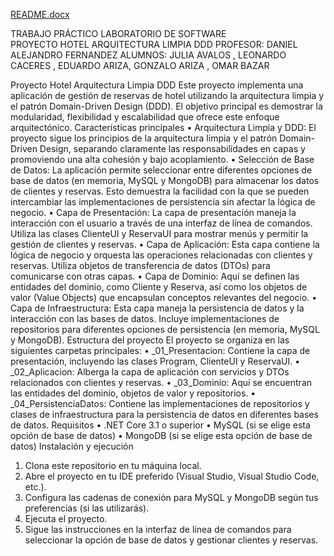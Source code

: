 [README.docx](https://github.com/user-attachments/files/15898897/README.docx)

TRABAJO  PRÁCTICO  LABORATORIO DE  SOFTWARE  
PROYECTO HOTEL  ARQUITECTURA  LIMPIA  DDD
PROFESOR: DANIEL  ALEJANDRO  FERNANDEZ
ALUMNOS:  JULIA  AVALOS , LEONARDO CACERES , EDUARDO ARIZA, GONZALO ARIZA , OMAR BAZAR

Proyecto Hotel Arquitectura Limpia DDD
Este proyecto implementa una aplicación de gestión de reservas de hotel utilizando la arquitectura limpia y el patrón Domain-Driven Design (DDD). El objetivo principal es demostrar la modularidad, flexibilidad y escalabilidad que ofrece este enfoque arquitectónico.
Características principales
•	Arquitectura Limpia y DDD: El proyecto sigue los principios de la arquitectura limpia y el patrón Domain-Driven Design, separando claramente las responsabilidades en capas y promoviendo una alta cohesión y bajo acoplamiento.
•	Selección de Base de Datos: La aplicación permite seleccionar entre diferentes opciones de base de datos (en memoria, MySQL y MongoDB) para almacenar los datos de clientes y reservas. Esto demuestra la facilidad con la que se pueden intercambiar las implementaciones de persistencia sin afectar la lógica de negocio.
•	Capa de Presentación: La capa de presentación maneja la interacción con el usuario a través de una interfaz de línea de comandos. Utiliza las clases ClienteUI y ReservaUI para mostrar menús y permitir la gestión de clientes y reservas.
•	Capa de Aplicación: Esta capa contiene la lógica de negocio y orquesta las operaciones relacionadas con clientes y reservas. Utiliza objetos de transferencia de datos (DTOs) para comunicarse con otras capas.
•	Capa de Dominio: Aquí se definen las entidades del dominio, como Cliente y Reserva, así como los objetos de valor (Value Objects) que encapsulan conceptos relevantes del negocio.
•	Capa de Infraestructura: Esta capa maneja la persistencia de datos y la interacción con las bases de datos. Incluye implementaciones de repositorios para diferentes opciones de persistencia (en memoria, MySQL y MongoDB).
Estructura del proyecto
El proyecto se organiza en las siguientes carpetas principales:
•	_01_Presentacion: Contiene la capa de presentación, incluyendo las clases Program, ClienteUI y ReservaUI.
•	_02_Aplicacion: Alberga la capa de aplicación con servicios y DTOs relacionados con clientes y reservas.
•	_03_Dominio: Aquí se encuentran las entidades del dominio, objetos de valor y repositorios.
•	_04_PersistenciaDatos: Contiene las implementaciones de repositorios y clases de infraestructura para la persistencia de datos en diferentes bases de datos.
Requisitos
•	.NET Core 3.1 o superior
•	MySQL (si se elige esta opción de base de datos)
•	MongoDB (si se elige esta opción de base de datos)
Instalación y ejecución
1.	Clona este repositorio en tu máquina local.
2.	Abre el proyecto en tu IDE preferido (Visual Studio, Visual Studio Code, etc.).
3.	Configura las cadenas de conexión para MySQL y MongoDB según tus preferencias (si las utilizarás).
4.	Ejecuta el proyecto.
5.	Sigue las instrucciones en la interfaz de línea de comandos para seleccionar la opción de base de datos y gestionar clientes y reservas.

